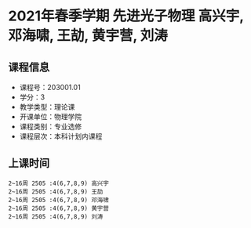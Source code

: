 # 2021年春季学期 先进光子物理 高兴宇, 邓海啸, 王劼, 黄宇营, 刘涛






## 课程信息

- 课程号：203001.01
- 学分：3
- 教学类型：理论课
- 开课单位：物理学院
- 课程类别：专业选修
- 课程层次：本科计划内课程

## 上课时间

```
2~16周 2505 :4(6,7,8,9) 高兴宇
2~16周 2505 :4(6,7,8,9) 王劼
2~16周 2505 :4(6,7,8,9) 邓海啸
2~16周 2505 :4(6,7,8,9) 黄宇营
2~16周 2505 :4(6,7,8,9) 刘涛
```

